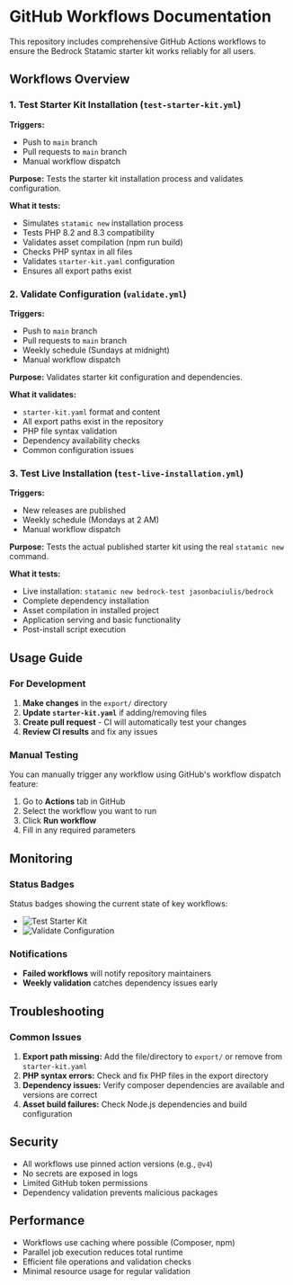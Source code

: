 # GitHub Workflows Documentation

This repository includes comprehensive GitHub Actions workflows to ensure the Bedrock Statamic starter kit works reliably for all users.

## Workflows Overview

### 1. Test Starter Kit Installation (`test-starter-kit.yml`)

**Triggers:**
- Push to `main` branch
- Pull requests to `main` branch
- Manual workflow dispatch

**Purpose:** Tests the starter kit installation process and validates configuration.

**What it tests:**
- Simulates `statamic new` installation process
- Tests PHP 8.2 and 8.3 compatibility
- Validates asset compilation (npm run build)
- Checks PHP syntax in all files
- Validates `starter-kit.yaml` configuration
- Ensures all export paths exist

### 2. Validate Configuration (`validate.yml`)

**Triggers:**
- Push to `main` branch
- Pull requests to `main` branch
- Weekly schedule (Sundays at midnight)
- Manual workflow dispatch

**Purpose:** Validates starter kit configuration and dependencies.

**What it validates:**
- `starter-kit.yaml` format and content
- All export paths exist in the repository
- PHP file syntax validation
- Dependency availability checks
- Common configuration issues

### 3. Test Live Installation (`test-live-installation.yml`)

**Triggers:**
- New releases are published
- Weekly schedule (Mondays at 2 AM)
- Manual workflow dispatch

**Purpose:** Tests the actual published starter kit using the real `statamic new` command.

**What it tests:**
- Live installation: `statamic new bedrock-test jasonbaciulis/bedrock`
- Complete dependency installation
- Asset compilation in installed project
- Application serving and basic functionality
- Post-install script execution

## Usage Guide

### For Development

1. **Make changes** in the `export/` directory
2. **Update `starter-kit.yaml`** if adding/removing files
3. **Create pull request** - CI will automatically test your changes
4. **Review CI results** and fix any issues

### Manual Testing

You can manually trigger any workflow using GitHub's workflow dispatch feature:

1. Go to **Actions** tab in GitHub
2. Select the workflow you want to run
3. Click **Run workflow**
4. Fill in any required parameters

## Monitoring

### Status Badges

Status badges showing the current state of key workflows:

- ![Test Starter Kit](https://github.com/jasonbaciulis/bedrock/actions/workflows/test-starter-kit.yml/badge.svg)
- ![Validate Configuration](https://github.com/jasonbaciulis/bedrock/actions/workflows/validate.yml/badge.svg)

### Notifications

- **Failed workflows** will notify repository maintainers
- **Weekly validation** catches dependency issues early

## Troubleshooting

### Common Issues

1. **Export path missing:** Add the file/directory to `export/` or remove from `starter-kit.yaml`
2. **PHP syntax errors:** Check and fix PHP files in the export directory
3. **Dependency issues:** Verify composer dependencies are available and versions are correct
4. **Asset build failures:** Check Node.js dependencies and build configuration

## Security

- All workflows use pinned action versions (e.g., `@v4`)
- No secrets are exposed in logs
- Limited GitHub token permissions
- Dependency validation prevents malicious packages

## Performance

- Workflows use caching where possible (Composer, npm)
- Parallel job execution reduces total runtime
- Efficient file operations and validation checks
- Minimal resource usage for regular validation

